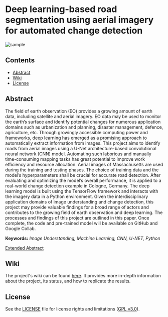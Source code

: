 # Deep learning-based road segmentation using aerial imagery for automated change detection
![sample](https://git.sbg.ac.at/st22_512323/i3-project-st23-dawuda/-/raw/main/display%20images/1_19.png)

## Contents

- [Abstract](#abstract)
- [Wiki](#wiki)
- [License](#license)

## Abstract

The field of earth observation (EO) provides a growing amount of earth data, including satellite and aerial imagery. EO data may be used to monitor the earth’s surface and identify potential changes for numerous application domains such as urbanization and planning, disaster management, defence, agriculture, etc. Through growingly accessible computing power and frameworks, deep learning has emerged as a promising approach to automatically extract information from images. This project aims to identify roads from aerial images using a U-Net architecture-based convolutional neural network (CNN) model. Automating such laborious and manually time-consuming mapping tasks has great potential to improve work efficiency and resource allocation. Aerial images of Massachusetts are used during the training and testing phases. The choice of training data and the model’s hyperparameters shall be crucial for accurate road detection. After evaluating and optimizing the model’s overall performance, it is applied to a real-world change detection example in Cologne, Germany. The deep learning model is built using the TensorFlow framework and interacts with the imagery data in a Python environment. Given the interdisciplinary application domains of image understanding and change detection, this project may provide valuable findings for a broad range of actors and contributes to the growing field of earth observation and deep learning. The processes and findings of this project are outlined in this paper. Once complete, the code and pre-trained model will be available on GitHub and Google Collab.

**Keywords:** *Image Understanding, Machine Learning, CNN, U-NET, Python*

[Extended Abstract](https://git.sbg.ac.at/st22_512323/i3-project-st23-dawuda/-/blob/main/documents/Dawuda_ExtendedAbstract.pdf)

## Wiki

The project's wiki can be found [here](https://git.sbg.ac.at/st22_512323/i3-project-st23-dawuda/-/wikis/Deep-learning-based-road-segmentation-using-aerial-imagery-for-automated-change-detection-WIKI). It provides more in-depth information about the project, its status, and how to replicate the results.

## License

See the [LICENSE](https://git.sbg.ac.at/st22_512323/i3-project-st23-dawuda/-/blob/main/LICENSE) file for license rights and limitations ([GPL v3.0](https://www.gnu.org/licenses/gpl-3.0.en.html)).
